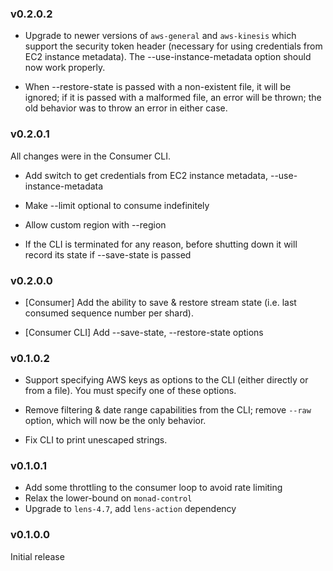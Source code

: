 ### v0.2.0.2

- Upgrade to newer versions of `aws-general` and `aws-kinesis` which support the
  security token header (necessary for using credentials from EC2 instance
  metadata). The --use-instance-metadata option should now work properly.

- When --restore-state is passed with a non-existent file, it will be ignored;
  if it is passed with a malformed file, an error will be thrown; the old
  behavior was to throw an error in either case.

### v0.2.0.1

All changes were in the Consumer CLI.

- Add switch to get credentials from EC2 instance metadata,
  --use-instance-metadata

- Make --limit optional to consume indefinitely

- Allow custom region with --region

- If the CLI is terminated for any reason, before shutting down it will record
  its state if --save-state is passed


### v0.2.0.0

- [Consumer] Add the ability to save & restore stream state (i.e. last consumed
  sequence number per shard).

- [Consumer CLI] Add --save-state, --restore-state options

### v0.1.0.2

- Support specifying AWS keys as options to the CLI (either directly or from a
  file). You must specify one of these options.

- Remove filtering & date range capabilities from the CLI; remove `--raw` option,
  which will now be the only behavior.

- Fix CLI to print unescaped strings.

### v0.1.0.1

- Add some throttling to the consumer loop to avoid rate limiting
- Relax the lower-bound on `monad-control`
- Upgrade to `lens-4.7`, add `lens-action` dependency

### v0.1.0.0

Initial release
